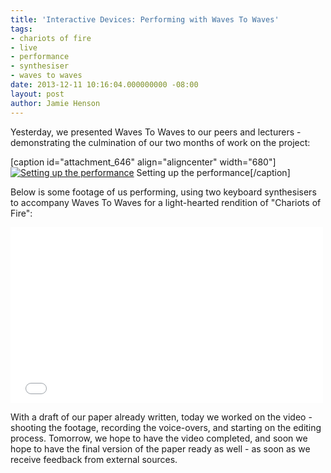 ```yaml
---
title: 'Interactive Devices: Performing with Waves To Waves'
tags:
- chariots of fire
- live
- performance
- synthesiser
- waves to waves
date: 2013-12-11 10:16:04.000000000 -08:00
layout: post
author: Jamie Henson
---
```


Yesterday, we presented Waves To Waves to our peers and lecturers - demonstrating the culmination of our two months of work on the project:

[caption id="attachment_646" align="aligncenter" width="680"][![Setting up the performance](http://jh47.com/wp-content/uploads/2013/12/2013-12-10-11.15.30-1024x757.jpg)](http://jh47.com/wp-content/uploads/2013/12/2013-12-10-11.15.30.jpg) Setting up the performance[/caption]

<!-- more -->

Below is some footage of us performing, using two keyboard synthesisers to accompany Waves To Waves for a light-hearted rendition of "Chariots of Fire":

<iframe src="//player.vimeo.com/video/81500664" height="281" width="500" allowfullscreen="" frameborder="0"></iframe>

With a draft of our paper already written, today we worked on the video - shooting the footage, recording the voice-overs, and starting on the editing process. Tomorrow, we hope to have the video completed, and soon we hope to have the final version of the paper ready as well - as soon as we receive feedback from external sources.
